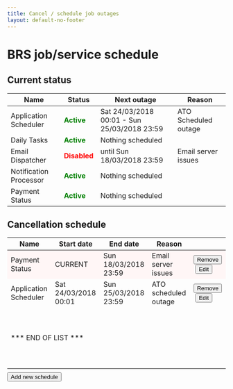 ```yaml
---
title: Cancel / schedule job outages
layout: default-no-footer
---
```

<style>

tr.current td {
	background-color: #fff6f6;
}

</style>
<h1>BRS job/service schedule</h1>
<div class="confirmation">
	<h2>Current status</h2>
	<table>
		<thead class="">
			<tr>
				<th>Name</th>
				<th>Status</th>
				<th>Next outage</th>
				<th>Reason</th>
			</tr>
		</thead>
		<tbody>
			<tr>
				<td>Application Scheduler</td>
				<td style="color: green; font-weight: bold">Active</td>
				<td>Sat 24/03/2018 00:01 - Sun 25/03/2018 23:59</td>
				<td>ATO Scheduled outage</td>
			</tr>
			<tr>
				<td>Daily Tasks</td>
				<td style="color: green; font-weight: bold">Active</td>
				<td>Nothing scheduled</td>
				<td></td>
			</tr>
			<tr>
				<td>Email Dispatcher</td>
				<td style="color: red; font-weight: bold">Disabled</td>
				<td>until Sun 18/03/2018 23:59</td>
				<td>Email server issues</td>
			</tr>            
			<tr>
				<td>Notification Processor</td>
				<td style="color: green; font-weight: bold">Active</td>
				<td>Nothing scheduled</td>
				<td></td>
			</tr>
			<tr>
				<td>Payment Status</td>
				<td style="color: green; font-weight: bold">Active</td>
				<td>Nothing scheduled</td>
				<td></td>
			</tr>
		</tbody>
	</table>
	<h2>Cancellation schedule</h2>
	<table style="margin-bottom: 0.5em;">
		<thead class="">
			<tr>
				<th>Name</th>
				<th>Start date</th>
				<th>End date</th>
				<th>Reason</th>
				<th></th>
			</tr>
		</thead>
		<tbody>
			<tr class="current">
				<td>Payment Status</td>
				<td>CURRENT</td>
				<td>Sun 18/03/2018 23:59</td>
				<td>Email server issues</td>
				<td><button type="button" class="btn btn-default ico-remove">Remove</button>&nbsp;<button type="button" class="btn btn-default ico-edit">Edit</button></td>
			</tr>
			<tr>
				<td>Application Scheduler</td>
				<td>Sat 24/03/2018 00:01</td>
				<td>Sun 25/03/2018 23:59</td>
				<td>ATO scheduled outage</td>
				<td><button type="button" class="btn btn-default ico-remove">Remove</button>&nbsp;<button type="button" class="btn btn-default ico-edit">Edit</button></td>
			</tr>
			<tr>
				<td colspan="5" style="border-bottom: 0; height: 140px;">*** END OF LIST ***</td>
			</tr>
		</tbody>
	</table>
	<button id="add-new" class="btn btn-small btn-default" style="margin-bottom: 1em;">Add new schedule</button>
</div>

<div id="add-popup" style="display: none;">
	<fieldset id="fieldsetProofOfIdentity">
        <legend class="margin4 larger">Schedule cancellation</legend>
		<div class="grid-row">
			<div class="col4">
				<label class="input-right" for="jobname">Job/Service name</label>
			</div>
			<div class="col8 last">
				<select id="jobname" style="width: 250px">
					<option>--- make a selection ---</option>
					<option>Application Scheduler</option>
					<option>Daily Tasks</option>
					<option>Email Dispatcher</option>
					<option>Notification Processor</option>
					<option>Payment Status</option>
					<option style="font-weight: bold">All Jobs</option>
				</select> <span class="fa fa-plus-circle" style="color: green; font-size: 1.5em;"></span>
			</div>
		</div>
		<div class="grid-row">
			<div class="col4">
				<label class="input-right" for="starttime">Start time</label>
			</div>
			<div class="col8 last">
				<input class="date" id="starttime" name="starttime" type="text" value=""> <button type="button" class="ui-datepicker-trigger"><span class="fa fa-calendar"></span></button>
			</div>
		</div>
		<div class="grid-row">
			<div class="col4">
				<label class="input-right" for="endtime">End time</label>
			</div>
			<div class="col8 last">
				<input class="date" id="starttime" name="endtime" type="text" value=""> <button type="button" class="ui-datepicker-trigger"><span class="fa fa-calendar"></span></button>
			</div>
		</div>
	</fieldset>
	<div style="text-align: center">
		<button id="add-cancel" class="btn cancel" type="submit" value="cancel">Cancel</button><button id="add-save" class="btn btn-default" type="button" value="Save">Save</button>
	</div>
</div>
<script src="scripts/jquery.blockUI.js"></script>
<script>
	$(document).ready(function() {
		$("#add-new").click(function() {
			$.blockUI({ message: $("#add-popup"), css: {
					width:          '60%',
					top:            '20%',
					left:           '20%',
					padding: "20px",
					textAlign: 'none'
				}
			});
		});
		
		$("#add-cancel, #add-save").click(function() {
			$.unblockUI();
		});
		
	});
</script>